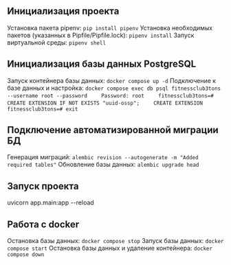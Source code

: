## Инициализация проекта
Установка пакета pipenv:
```pip install pipenv```
Установка необходимых пакетов (указанных в Pipfile/Pipfile.lock):
```pipenv install```
Запуск виртуальной среды:
```pipenv shell```

## Инициализация базы данных PostgreSQL
Запуск контейнера базы данных:
```docker compose up -d```
Подключение к базе данных и настройка:
```docker compose exec db psql fitnessclub3tons --username root --password```
```    Password: root```
```    fitnessclub3tons=# CREATE EXTENSION IF NOT EXISTS "uuid-ossp";```
```    CREATE EXTENSION```
```    fitnessclub3tons=# exit```

## Подключение автоматизированной миграции БД
Генерация миграций:
```alembic revision --autogenerate -m "Added required tables"```
Обновление базы данных:
```alembic upgrade head```

## Запуск проекта
uvicorn app.main:app --reload

## Работа с docker
Остановка базы данных:
```docker compose stop```
Запуск базы данных:
```docker compose start```
Остановка базы данных и удаление контейнера:
``docker compose down``